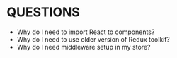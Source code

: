# QUESTIONS
- Why do I need to import React to components?
- Why do I need to use older version of Redux toolkit?
- Why do I need middleware setup in my store?
